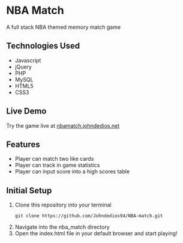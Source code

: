 # NBA Match

A full stack NBA themed memory match game


## Technologies Used
- Javascript
- jQuery
- PHP
- MySQL
- HTML5
- CSS3

## Live Demo
Try the game live at [nbamatch.johndedios.net](http://nbamatch.johndedios.net)

## Features
- Player can match two like cards
- Player can track in game statistics
- Player can input score into a high scores table

## Initial Setup
1. Clone this repository into your terminal
     ```shell
    git clone https://github.com/Johndedios94/NBA-match.git
    ```
2. Navigate into the nba_match directory
3. Open the index.html file in your default browser and start playing!
